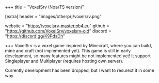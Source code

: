+++
title = "VoxelSrv (Noa/TS version)"

[extra]
header = "images/otherprj/voxelsrv.png"

website = "https://voxelsrv-master.pb4.eu"
github = "https://github.com/VoxelSrv/voxelsrv-old"
discord = "https://discord.gg/K9PdsDh"

+++
VoxelSrv is a voxel game inspired by Minecraft, where you can build, mine and craft (not implemented yet). This game is still in early development, so many features might be not implemented yet! It support Singleplayer and Multiplayer (requires hosting own server).

Currently development has been dropped, but I want to resurect it in some way.


